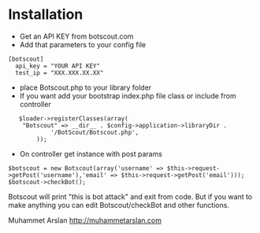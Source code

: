 # Installation

  * Get an API KEY from botscout.com
  * Add that parameters to your config file
  
```
[botscout]
  api_key = "YOUR API KEY"
  test_ip = "XXX.XXX.XX.XX"
```
  * place Botscout.php to your library folder
  * If you want add your bootstrap index.php file class or include from controller
```
   $loader->registerClasses(array(
    "Botscout" => __dir__ . $config->application->libraryDir .
            '/BotScout/Botscout.php',
        ));
  ```
  * On controller get instance with post params
  ```
  $botscout = new Botscout(array('username' => $this->request->getPost('username'),'email' => $this->request->getPost('email')));
  $botscout->checkBot();
  ```
  
Botscout will print "this is bot attack" and exit from code. But if you want to make anything you can edit Botscout/checkBot and other functions.


Muhammet Arslan
http://muhammetarslan.com
  


  
